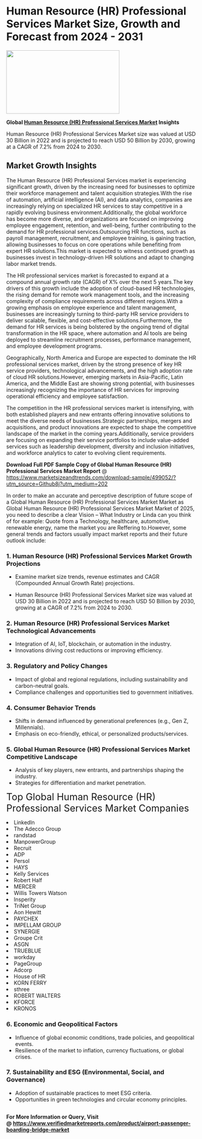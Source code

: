 <H1>Human Resource (HR) Professional Services Market Size, Growth and Forecast from 2024 - 2031</H1><img class="aligncenter size-medium wp-image-584254" src="https://thirdeyenews.in/wp-content/uploads/2024/09/Global-Market-Research-300x168.jpeg" alt="" width="300" height="168" /><p><strong>Global&nbsp;<a href="https://www.marketsizeandtrends.com/download-sample/499052/?utm_source=Github8j?utm_medium=202">Human Resource (HR) Professional Services Market</a> Insights</strong></p><p>Human Resource (HR) Professional Services Market size was valued at USD 30 Billion in 2022 and is projected to reach USD 50 Billion by 2030, growing at a CAGR of 7.2% from 2024 to 2030.</p><p><h2>Market Growth Insights</h2> <p>The Human Resource (HR) Professional Services market is experiencing significant growth, driven by the increasing need for businesses to optimize their workforce management and talent acquisition strategies.With the rise of automation, artificial intelligence (AI), and data analytics, companies are increasingly relying on specialized HR services to stay competitive in a rapidly evolving business environment.Additionally, the global workforce has become more diverse, and organizations are focused on improving employee engagement, retention, and well-being, further contributing to the demand for HR professional services.Outsourcing HR functions, such as payroll management, recruitment, and employee training, is gaining traction, allowing businesses to focus on core operations while benefiting from expert HR solutions.This market is expected to witness continued growth as businesses invest in technology-driven HR solutions and adapt to changing labor market trends.</p> <p>The HR professional services market is forecasted to expand at a compound annual growth rate (CAGR) of X% over the next 5 years.The key drivers of this growth include the adoption of cloud-based HR technologies, the rising demand for remote work management tools, and the increasing complexity of compliance requirements across different regions.With a growing emphasis on employee experience and talent management, businesses are increasingly turning to third-party HR service providers to deliver scalable, flexible, and cost-effective solutions.Furthermore, the demand for HR services is being bolstered by the ongoing trend of digital transformation in the HR space, where automation and AI tools are being deployed to streamline recruitment processes, performance management, and employee development programs.</p> <p>Geographically, North America and Europe are expected to dominate the HR professional services market, driven by the strong presence of key HR service providers, technological advancements, and the high adoption rate of cloud HR solutions.However, emerging markets in Asia-Pacific, Latin America, and the Middle East are showing strong potential, with businesses increasingly recognizing the importance of HR services for improving operational efficiency and employee satisfaction.</p> <p>The competition in the HR professional services market is intensifying, with both established players and new entrants offering innovative solutions to meet the diverse needs of businesses.Strategic partnerships, mergers and acquisitions, and product innovations are expected to shape the competitive landscape of the market in the coming years.Additionally, service providers are focusing on expanding their service portfolios to include value-added services such as leadership development, diversity and inclusion initiatives, and workforce analytics to cater to evolving client requirements.</p> <p><span class=""><strong>Download Full PDF Sample Copy of Global Human Resource (HR) Professional Services Market Report</strong> @ <a href="https://www.marketsizeandtrends.com/download-sample/499052/?utm_source=Github8j?utm_medium=202" target="_blank">https://www.marketsizeandtrends.com/download-sample/499052/?utm_source=Github8j?utm_medium=202</a></span></p><p>In order to make an accurate and perceptive description of future scope of a Global&nbsp;Human Resource (HR) Professional Services Market Market as Global&nbsp;Human Resource (HR) Professional Services Market Market of 2025, you need to describe a clear Vision &ndash; What Industry or Linda can you think of for example: Quote from a Technology, healthcare, automotive, renewable energy, name the market you are Reffering to.However, some general trends and factors usually impact market reports and their future outlook include:</p><h3>1.&nbsp;<strong>Human Resource (HR) Professional Services Market Growth Projections</strong></h3><ul><li>Examine market size trends, revenue estimates and CAGR (Compounded Annual Growth Rate) projections.</li><li><p>Human Resource (HR) Professional Services Market size was valued at USD 30 Billion in 2022 and is projected to reach USD 50 Billion by 2030, growing at a CAGR of 7.2% from 2024 to 2030.</p></li></ul><h3>2.&nbsp;<strong>Human Resource (HR) Professional Services Market Technological Advancements</strong></h3><ul><li>Integration of AI, IoT, blockchain, or automation in the industry.</li><li>Innovations driving cost reductions or improving efficiency.</li></ul><h3>3.&nbsp;<strong>Regulatory and Policy Changes</strong></h3><ul><li>Impact of global and regional regulations, including sustainability and carbon-neutral goals.</li><li>Compliance challenges and opportunities tied to government initiatives.</li></ul><h3>4.&nbsp;<strong>Consumer Behavior Trends</strong></h3><ul><li>Shifts in demand influenced by generational preferences (e.g., Gen Z, Millennials).</li><li>Emphasis on eco-friendly, ethical, or personalized products/services.</li></ul><h3>5.&nbsp;<strong>Global Human Resource (HR) Professional Services Market Competitive Landscape</strong></h3><ul><li>Analysis of key players, new entrants, and partnerships shaping the industry.</li><li>Strategies for differentiation and market penetration.</li></ul><p data-pm-slice="1 1 []"><span style="color: inherit; font-family: inherit; font-size: 25px;">Top Global Human Resource (HR) Professional Services Market Companies</span></p><div class="" data-test-id=""><p><li>Linkedln</li><li> The Adecco Group</li><li> randstad</li><li> ManpowerGroup</li><li> Recruit</li><li> ADP</li><li> Persol</li><li> HAYS</li><li> Kelly Services</li><li> Robert Half</li><li> MERCER</li><li> Willis Towers Watson</li><li> Insperity</li><li> TriNet Group</li><li> Aon Hewitt</li><li> PAYCHEX</li><li> IMPELLAM GROUP</li><li> SYNERGIE</li><li> Groupe Crit</li><li> ASGN</li><li> TRUEBLUE</li><li> workday</li><li> PageGroup</li><li> Adcorp</li><li> House of HR</li><li> KORN FERRY</li><li> sthree</li><li> ROBERT WALTERS</li><li> KFORCE</li><li> KRONOS</li></p></div><h3>6.&nbsp;<strong>Economic and Geopolitical Factors</strong></h3><ul><li>Influence of global economic conditions, trade policies, and geopolitical events.</li><li>Resilience of the market to inflation, currency fluctuations, or global crises.</li></ul><h3>7.&nbsp;<strong>Sustainability and ESG (Environmental, Social, and Governance)</strong></h3><ul><li>Adoption of sustainable practices to meet ESG criteria.</li><li>Opportunities in green technologies and circular economy principles.</li></ul><h2><strong style="font-size: 14px;">For More Information or Query, Visit @&nbsp;</strong><a style="background-color: #ffffff; font-size: 14px;" href="https://www.marketsizeandtrends.com/report/human-resource-hr-professional-services-market/" target="_blank">https://www.verifiedmarketreports.com/product/airport-passenger-boarding-bridge-market</a></h2>